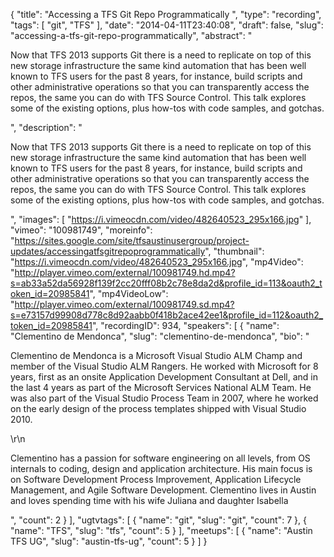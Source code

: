{
  "title": "Accessing a TFS Git Repo Programmatically ",
  "type": "recording",
  "tags": [
    "git",
    "TFS"
  ],
  "date": "2014-04-11T23:40:08",
  "draft": false,
  "slug": "accessing-a-tfs-git-repo-programmatically",
  "abstract": "<p>Now that TFS 2013 supports Git there is a need to replicate on top of this new storage infrastructure the same kind automation that has been well known to TFS users for the past 8 years, for instance, build scripts and other administrative operations so that you can transparently access the repos, the same you can do with TFS Source Control. This talk explores some of the existing options, plus how-tos with code samples, and gotchas.  </p>",
  "description": "<p>Now that TFS 2013 supports Git there is a need to replicate on top of this new storage infrastructure the same kind automation that has been well known to TFS users for the past 8 years, for instance, build scripts and other administrative operations so that you can transparently access the repos, the same you can do with TFS Source Control. This talk explores some of the existing options, plus how-tos with code samples, and gotchas.  </p>",
  "images": [
    "https://i.vimeocdn.com/video/482640523_295x166.jpg"
  ],
  "vimeo": "100981749",
  "moreinfo": "https://sites.google.com/site/tfsaustinusergroup/project-updates/accessingatfsgitrepoprogrammatically",
  "thumbnail": "https://i.vimeocdn.com/video/482640523_295x166.jpg",
  "mp4Video": "http://player.vimeo.com/external/100981749.hd.mp4?s=ab33a52da56928f139f2cc20fff08b2c78e8da2d&profile_id=113&oauth2_token_id=20985841",
  "mp4VideoLow": "http://player.vimeo.com/external/100981749.sd.mp4?s=e73157d99908d778c8d92aabb0f418b2ace42ee1&profile_id=112&oauth2_token_id=20985841",
  "recordingID": 934,
  "speakers": [
    {
      "name": "Clementino de Mendonca",
      "slug": "clementino-de-mendonca",
      "bio": "<p>Clementino de Mendonca is a Microsoft Visual Studio ALM Champ and member of the Visual Studio ALM Rangers. He worked with Microsoft for 8 years, first as an onsite Application Development Consultant at Dell, and in the last 4 years as part of the Microsoft Services National ALM Team. He was also part of the Visual Studio Process Team in 2007, where he worked on the early design of the process templates shipped with Visual Studio 2010.</p>\r\n<p>Clementino has a passion for software engineering on all levels, from OS internals to coding, design and application architecture. His main focus is on Software Development Process Improvement, Application Lifecycle Management, and Agile Software Development. Clementino lives in Austin and loves spending time with his wife Juliana and daughter Isabella</p>",
      "count": 2
    }
  ],
  "ugtvtags": [
    {
      "name": "git",
      "slug": "git",
      "count": 7
    },
    {
      "name": "TFS",
      "slug": "tfs",
      "count": 5
    }
  ],
  "meetups": [
    {
      "name": "Austin TFS UG",
      "slug": "austin-tfs-ug",
      "count": 5
    }
  ]
}